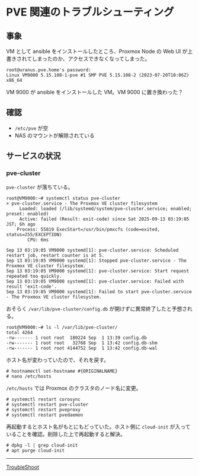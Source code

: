 # PVE 関連のトラブルシューティング

## 事象
VM として ansible をインストールしたところ、Proxmox Node の Web UI が上書きされてしまったのか、アクセスできなくなってしまった。

```
root@uranus.pve.home's password:
Linux VM9000 5.15.108-1-pve #1 SMP PVE 5.15.108-2 (2023-07-20T10:06Z) x86_64
```

VM 9000 が ansible をインストールした VM。VM 9000 に置き換わった？

## 確認
- `/etc/pve` が空
- NAS のマウントが解除されている

## サービスの状況
### pve-cluster
`pve-cluster` が落ちている。

```
root@VM9000:~# systemctl status pve-cluster
× pve-cluster.service - The Proxmox VE cluster filesystem
     Loaded: loaded (/lib/systemd/system/pve-cluster.service; enabled; preset: enabled)
     Active: failed (Result: exit-code) since Sat 2025-09-13 03:19:05 JST; 6h ago
    Process: 55819 ExecStart=/usr/bin/pmxcfs (code=exited, status=255/EXCEPTION)
        CPU: 6ms

Sep 13 03:19:05 VM9000 systemd[1]: pve-cluster.service: Scheduled restart job, restart counter is at 5.
Sep 13 03:19:05 VM9000 systemd[1]: Stopped pve-cluster.service - The Proxmox VE cluster filesystem.
Sep 13 03:19:05 VM9000 systemd[1]: pve-cluster.service: Start request repeated too quickly.
Sep 13 03:19:05 VM9000 systemd[1]: pve-cluster.service: Failed with result 'exit-code'.
Sep 13 03:19:05 VM9000 systemd[1]: Failed to start pve-cluster.service - The Proxmox VE cluster filesystem.
```

おそらく `/var/lib/pve-cluster/config.db` が開けずに異常終了したと予想される。

```
root@VM9000:~# ls -l /var/lib/pve-cluster/
total 4264
-rw------- 1 root root  180224 Sep  1 13:39 config.db
-rw------- 1 root root   32768 Sep  1 13:42 config.db-shm
-rw------- 1 root root 4144752 Sep  1 13:42 config.db-wal
```

ホスト名が変わっていたので、それを戻す。

```
# hostnamectl set-hostname #{ORIGINALNAME}
# nano /etc/hosts
```

`/etc/hosts` では Proxmox のクラスタのノード名に変更。


```
# systemctl restart corosync
# systemctl restart pve-cluster
# systemctl restart pveproxy
# systemctl restart pvedaemon
```

再起動するとホスト名がもとにもどっていた。ホスト側に `cloud-init` が入っていることを確認。削除した上で再起動すると解決。

```
# dpkg -l | grep cloud-init
# apt purge cloud-init
```

---

[TroubleShoot](../README.md)
